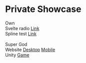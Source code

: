 # Private Showcase
Own<br>
Svelte radio [Link](https://teemul-svelteradio.vercel.app)<br>
Spline test [Link](https://teemul-splinecubes.vercel.app)<br><br>
Super God<br>
Website
[Desktop](https://raw.githubusercontent.com/LTeemu/LTeemu/main/images/supergod_desktop.png)
[Mobile](https://raw.githubusercontent.com/LTeemu/LTeemu/main/images/supergod_mobile.png)<br>
Unity
[Game](https://github.com/LTeemu/LTeemu/blob/main/SGGameVideo.md)
